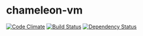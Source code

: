 chameleon-vm
============

[![Code Climate](https://codeclimate.com/github/chameleon-language/chameleon-vm.png)](https://codeclimate.com/github/chameleon-language/chameleon-vm)
[![Build Status](https://travis-ci.org/chameleon-language/chameleon-vm.svg)](https://travis-ci.org/chameleon-language/chameleon-vm)
[![Dependency Status](https://gemnasium.com/chameleon-language/chameleon-vm.svg)](https://gemnasium.com/chameleon-language/chameleon-vm)
